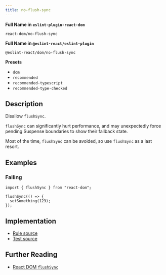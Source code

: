 ```yaml
---
title: no-flush-sync
---
```


**Full Name in `eslint-plugin-react-dom`**

```plain copy
react-dom/no-flush-sync
```

**Full Name in `@eslint-react/eslint-plugin`**

```plain copy
@eslint-react/dom/no-flush-sync
```

**Presets**

- `dom`
- `recommended`
- `recommended-typescript`
- `recommended-type-checked`

## Description

Disallow `flushSync`.

`flushSync` can significantly hurt performance, and may unexpectedly force pending Suspense boundaries to show their fallback state.

Most of the time, `flushSync` can be avoided, so use `flushSync` as a last resort.

## Examples

### Failing

```tsx
import { flushSync } from "react-dom";

flushSync(() => {
  setSomething(123);
});
```

## Implementation

- [Rule source](https://github.com/Rel1cx/eslint-react/tree/main/packages/plugins/eslint-plugin-react-dom/src/rules/no-flush-sync.ts)
- [Test source](https://github.com/Rel1cx/eslint-react/tree/main/packages/plugins/eslint-plugin-react-dom/src/rules/no-flush-sync.spec.ts)

## Further Reading

- [React DOM `flushSync`](https://react.dev/reference/react-dom/flushSync)
